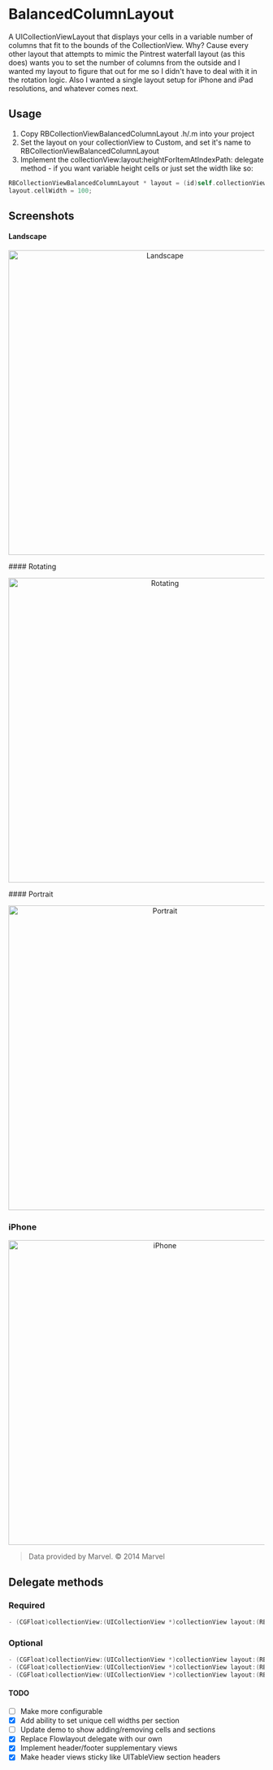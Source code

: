 # BalancedColumnLayout

A UICollectionViewLayout that displays your cells in a variable number of columns that fit to the bounds of the CollectionView.  Why? Cause every other layout that attempts to mimic the Pintrest waterfall layout (as this does) wants you to set the number of columns from the outside and I wanted my layout to figure that out for me so I didn't have to deal with it in the rotation logic.  Also I wanted a single layout setup for iPhone and iPad resolutions, and whatever comes next.

## Usage

1. Copy RBCollectionViewBalancedColumnLayout .h/.m into your project
2. Set the layout on your collectionView to Custom, and set it's name to RBCollectionViewBalancedColumnLayout
3. Implement the collectionView:layout:heightForItemAtIndexPath: delegate method - if you want variable height cells or just set the width like so:

``` objective-c
RBCollectionViewBalancedColumnLayout * layout = (id)self.collectionView.collectionViewLayout;
layout.cellWidth = 100;
```

## Screenshots

#### Landscape
<p align="center">
<img src="https://raw.github.com/eoghain/RBCollectionViewBalancedColumnLayout/master/Images/landscape.png" alt="Landscape" title="Screenshot 5" height="600">
</p>
#### Rotating
<p align="center">
<img src="https://raw.github.com/eoghain/RBCollectionViewBalancedColumnLayout/master/Images/rotation.png" alt="Rotating" title="Screenshot 2" height="600">
</p>
#### Portrait
<p align="center">
<img src="https://raw.github.com/eoghain/RBCollectionViewBalancedColumnLayout/master/Images/portrait.png" alt="Portrait" title="Screenshot 2" height="600">
</p>

### iPhone
<p align="center">
<img src="https://raw.github.com/eoghain/RBCollectionViewBalancedColumnLayout/master/Images/iPhone.png" alt="iPhone" title="Screenshot 2" height="600">
</p>


>Data provided by Marvel. © 2014 Marvel

## Delegate methods

### Required

``` objective-c
- (CGFloat)collectionView:(UICollectionView *)collectionView layout:(RBCollectionViewBalancedColumnLayout *)collectionViewLayout heightForItemAtIndexPath:(NSIndexPath *)indexPath;
```

### Optional

``` objective-c
- (CGFloat)collectionView:(UICollectionView *)collectionView layout:(RBCollectionViewBalancedColumnLayout *)collectionViewLayout heightForHeaderInSection:(NSInteger)section;
- (CGFloat)collectionView:(UICollectionView *)collectionView layout:(RBCollectionViewBalancedColumnLayout *)collectionViewLayout heightForFooterInSection:(NSInteger)section;
- (CGFloat)collectionView:(UICollectionView *)collectionView layout:(RBCollectionViewBalancedColumnLayout *)collectionViewLayout widthForCellsInSection:(NSInteger)section;
```

#### TODO

- [ ] Make more configurable
- [x] Add ability to set unique cell widths per section
- [ ] Update demo to show adding/removing cells and sections
- [x] Replace Flowlayout delegate with our own
- [x] Implement header/footer supplementary views 
- [x] Make header views sticky like UITableView section headers
